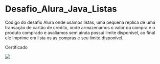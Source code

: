 # Desafio_Alura_Java_Listas
Codigo do desafio Alura onde usamos listas, uma pequena replica de uma transação de cartão de credito, onde armazenamos o valor da compra e o produto comprado e avaliamos sem ainda possui limite disponível, ao final ele imprime em lista os as compras e seu limite disponível.
<br>

<P1> Certificado </P1>

<img src="https://github.com/paulobiduss/Logica-de-Programacao2/assets/119316027/c08281dc-6ad8-4e0f-8626-98167df50cb6" />
